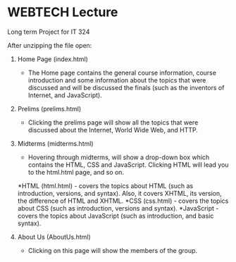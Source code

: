 # WEBTECH Lecture
Long term Project for IT 324

After unzipping the file open:
1. Home Page (index.html)
    - The Home page contains the general course information, course introduction and some information about the topics that were discussed and will be discussed the finals (such as the inventors of Internet, and JavaScript).
    
2. Prelims (prelims.html)
    - Clicking the prelims page will show all the topics that were discussed about the Internet, World Wide Web, and HTTP.
    
3. Midterms (midterms.html)
    - Hovering through midterms, will show a drop-down box which contains the HTML, CSS and JavaScript. Clicking HTML will lead you to the html.html page, and so on.
    
    *HTML (html.html)
        - covers the topics about HTML (such as introduction, versions, and syntax). Also, it covers XHTML, its version, the difference             of HTML and XHTML.
    *CSS (css.html)
        - covers the topics about CSS (such as introduction, versions and syntax). 
    *JavaScript
        - covers the topics about JavaScript (such as introduction, and basic syntax).

4. About Us (AboutUs.html)
    - Clicking on this page will show the members of the group.
    


 
